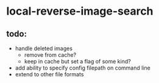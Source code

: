 # local-reverse-image-search

## todo:
- handle deleted images
  - remove from cache?
  - keep in cache but set a flag of some kind?
- add ability to specify config filepath on command line
- extend to other file formats